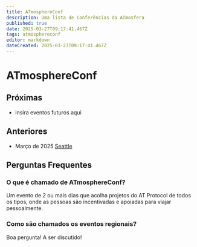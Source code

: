 ```yaml
---
title: ATmosphereConf
description: Uma lista de Conferências da ATmosfera
published: true
date: 2025-03-27T09:17:41.467Z
tags: atmosphereconf
editor: markdown
dateCreated: 2025-03-27T09:17:41.467Z
---
```


# ATmosphereConf

## Próximas

* insira eventos futuros aqui

## Anteriores

* Março de 2025 [Seattle](/atmosphereconf/seattle2025/)

## Perguntas Frequentes


### O que é chamado de ATmosphereConf?

Um evento de 2 ou mais dias que acolha projetos do AT Protocol de todos os tipos, onde as pessoas são incentivadas e apoiadas para viajar pessoalmente.

### Como são chamados os eventos regionais?

Boa pergunta! A ser discutido!